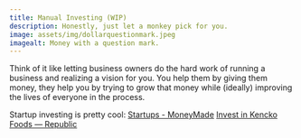 ```yaml
---
title: Manual Investing (WIP)
description: Honestly, just let a monkey pick for you.
image: assets/img/dollarquestionmark.jpeg
imagealt: Money with a question mark.
---
```


Think of it like letting business owners do the hard work of running a business and realizing a vision for you. You help them by giving them money, they help you by trying to grow that money while (ideally) improving the lives of everyone in the process.

Startup investing is pretty cool:
[Startups - MoneyMade](https://moneymade.io/asset/startups)
[Invest in Kencko Foods — Republic](https://republic.com/kencko-foods?utm_source=kencko-foods&utm_medium=website&utm_campaign=issuer_ref)
